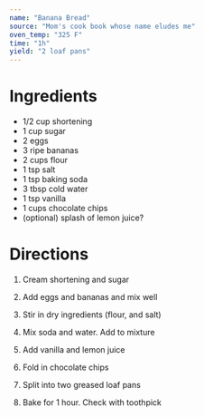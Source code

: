 ```yaml
---
name: "Banana Bread"
source: "Mom's cook book whose name eludes me"
oven_temp: "325 F"
time: "1h"
yield: "2 loaf pans"
---
```


# Ingredients

- 1/2 cup shortening
- 1 cup sugar
- 2 eggs
- 3 ripe bananas
- 2 cups flour
- 1 tsp salt
- 1 tsp baking soda
- 3 tbsp cold water
- 1 tsp vanilla
- 1 cups chocolate chips
- (optional) splash of lemon juice?

# Directions

1. Cream shortening and sugar

2. Add eggs and bananas and mix well

3. Stir in dry ingredients (flour, and salt)

4. Mix soda and water. Add to mixture

5. Add vanilla and lemon juice

6. Fold in chocolate chips

7. Split into two greased loaf pans

8. Bake for 1 hour. Check with toothpick
